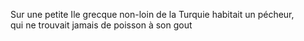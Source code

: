 Sur une petite Ile grecque non-loin de la Turquie habitait un pécheur, <br/>
qui ne trouvait jamais de poisson à son gout
